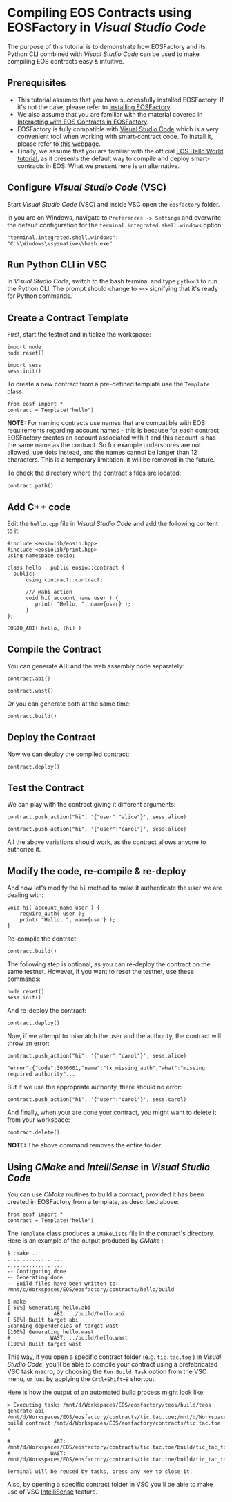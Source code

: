 # Compiling EOS Contracts using EOSFactory in *Visual Studio Code*

The purpose of this tutorial is to demonstrate how EOSFactory and its Python CLI combined with *Visual Studio Code* can be used to make compiling EOS contracts easy & intuitive. 

## Prerequisites

* This tutorial assumes that you have successfully installed EOSFactory. If it's not the case, please refer to [Installing EOSFactory](01.InstallingEOSFactory.html).
* We also assume that you are familiar with the material covered in [Interacting with EOS Contracts in EOSFactory](02.InteractingWithEOSContractsInEOSFactory.html).
* EOSFactory is fully compatible with [Visual Studio Code](https://code.visualstudio.com) which is a very convenient tool when working with smart-contract code. To install it, please refer to [this webpage](https://code.visualstudio.com/download).
* Finally, we assume that you are familiar with the official [EOS Hello World tutorial](https://github.com/EOSIO/eos/wiki/Tutorial-Hello-World-Contract), as it presents the default way to compile and deploy smart-contracts in EOS. What we present here is an alternative.

## Configure *Visual Studio Code* (VSC)

Start *Visual Studio Code* (VSC) and inside VSC open the `eosfactory` folder.

In you are on Windows, navigate to `Preferences -> Settings` and overwrite the default configuration for the `terminal.integrated.shell.windows` option:

```
"terminal.integrated.shell.windows": "C:\\Windows\\sysnative\\bash.exe"
```

## Run Python CLI in VSC

In *Visual Studio Code*, switch to the bash terminal and type `python3` to run the Python CLI. The prompt should change to `>>>` signifying that it's ready for Python commands.

## Create a Contract Template

First, start the testnet and initialize the workspace:

```
import node
node.reset()
```

```
import sess
sess.init()
```

To create a new contract from a pre-defined template use the `Template` class:

```
from eosf import *
contract = Template("hello")
```

**NOTE:**  For naming contracts use names that are compatible with EOS requirements regarding account names - this is because for each contract EOSFactory creates an account associated with it and this account is has the same name as the contract. So for example underscores are not allowed, use dots instead, and the names cannot be longer than 12 characters. This is a temporary limitation, it will be removed in the future.

To check the directory where the contract's files are located:

```
contract.path()
```

## Add C++ code

Edit the `hello.cpp` file in *Visual Studio Code* and add the following content to it:

```
#include <eosiolib/eosio.hpp>
#include <eosiolib/print.hpp>
using namespace eosio;

class hello : public eosio::contract {
  public:
      using contract::contract;

      /// @abi action 
      void hi( account_name user ) {
         print( "Hello, ", name{user} );
      }
};

EOSIO_ABI( hello, (hi) )
```

## Compile the Contract

You can generate ABI and the web assembly code separately:

```
contract.abi()
```

```
contract.wast()
```

Or you can generate both at the same time:

```
contract.build()
```

## Deploy the Contract

Now we can deploy the compiled contract:

```
contract.deploy()
```

## Test the Contract

We can play with the contract giving it different arguments:

```
contract.push_action("hi", '{"user":"alice"}', sess.alice)
```

```
contract.push_action("hi", '{"user":"carol"}', sess.alice)
```

All the above variations should work, as the contract allows anyone to authorize it.

## Modify the code, re-compile & re-deploy

And now let's modify the `hi` method to make it authenticate the user we are dealing with:

```
void hi( account_name user ) {
	require_auth( user );
	print( "Hello, ", name{user} );
}
```

Re-compile the contract:

```
contract.build()
```

The following step is optional, as you can re-deploy the contract on the same testnet. However, if you want to reset the testnet, use these commands:

```
node.reset()
sess.init()
```

And re-deploy the contract:

```
contract.deploy()
```

Now, if we attempt to mismatch the user and the authority, the contract will throw an error:

```
contract.push_action("hi", '{"user":"carol"}', sess.alice)
```

```
"error":{"code":3030001,"name":"tx_missing_auth","what":"missing required authority"...
```

But if we use the appropriate authority, there should no error:

```
contract.push_action("hi", '{"user":"carol"}', sess.carol)
```

And finally, when your are done your contract, you might want to delete it from your workspace:

```
contract.delete()
```

**NOTE:** The above command removes the entire folder.

## Using *CMake* and *IntelliSense* in *Visual Studio Code*

You can use *CMake* routines to build a contract, provided it has been created in EOSFactory from a template, as described above:

```
from eosf import *
contract = Template("hello")
```

The `Template` class produces a `CMakeLists` file in the contract's directory.  Here is an example of the output produced by *CMake* :

```
$ cmake ..
..................
..................
-- Configuring done
-- Generating done
-- Build files have been written to: /mnt/c/Workspaces/EOS/eosfactory/contracts/hello/build

$ make
[ 50%] Generating hello.abi
#              ABI: ../build/hello.abi
[ 50%] Built target abi
Scanning dependencies of target wast
[100%] Generating hello.wast
#             WAST: ../build/hello.wast
[100%] Built target wast
```

This way, if you open a specific contract folder (e.g. `tic.tac.toe` ) in *Visual Studio Code*, you'll be able to compile your contract using a prefabricated VSC task macro, by choosing the `Run Build Task` option from the VSC menu, or just by applying the `Crtl+Shift+B` shortcut.

Here is how the output of an automated build process might look like:

```
> Executing task: /mnt/d/Workspaces/EOS/eosfactory/teos/build/teos generate abi /mnt/d/Workspaces/EOS/eosfactory/contracts/tic.tac.toe;/mnt/d/Workspaces/EOS/eosfactory/teos/build/teos build contract /mnt/d/Workspaces/EOS/eosfactory/contracts/tic.tac.toe <

#              ABI: /mnt/d/Workspaces/EOS/eosfactory/contracts/tic.tac.toe/build/tic_tac_toe.abi
#             WAST: /mnt/d/Workspaces/EOS/eosfactory/contracts/tic.tac.toe/build/tic_tac_toe.wast

Terminal will be reused by tasks, press any key to close it.
```

Also, by opening a specific contract folder in VSC you'll be able to make use of VSC [IntelliSense](https://code.visualstudio.com/docs/editor/intellisense) feature.
